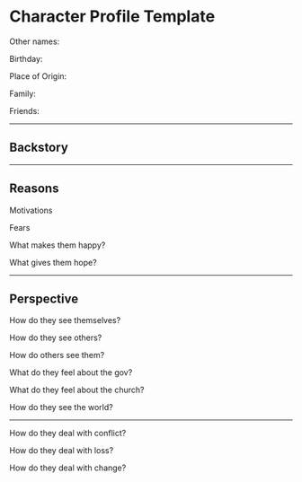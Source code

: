 # Character Profile Template

Other names:

Birthday:

Place of Origin:

Family:

Friends:

---

## Backstory



---

## Reasons

Motivations

>

Fears

>

What makes them happy?

>

What gives them hope?

>

---

## Perspective

How do they see themselves?

>

How do they see others?

>

How do others see them?

>

What do they feel about the gov?

>

What do they feel about the church?

>

How do they see the world?

>

---

How do they deal with conflict?

>

How do they deal with loss?

>

How do they deal with change?

>

